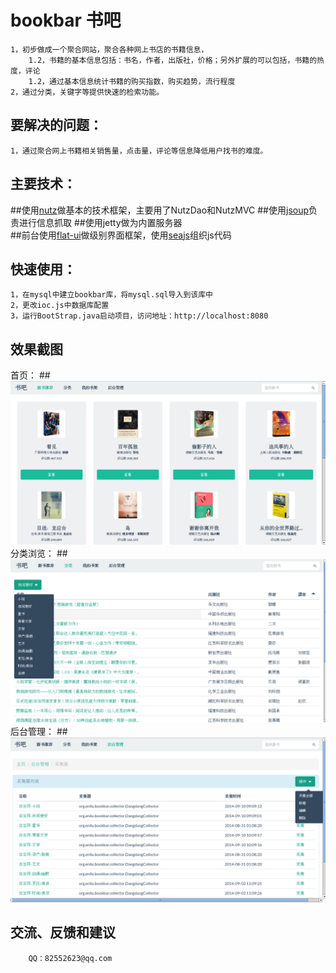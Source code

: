 bookbar 书吧
=============================================
	1，初步做成一个聚合网站，聚合各种网上书店的书籍信息，
		1.2，书籍的基本信息包括：书名，作者，出版社，价格；另外扩展的可以包括，书籍的热度，评论
		1.2，通过基本信息统计书籍的购买指数，购买趋势，流行程度
	2，通过分类，关键字等提供快速的检索功能。 

要解决的问题：
-----------------
	1，通过聚合网上书籍相关销售量，点击量，评论等信息降低用户找书的难度。

	
主要技术：
-----------------
##使用[nutz](<https://github.com/nutzam/nutz>)做基本的技术框架，主要用了NutzDao和NutzMVC
##使用[jsoup](<http://jsoup.org/>)负责进行信息抓取
##使用jetty做为内置服务器	
##前台使用[flat-ui](<http://www.bootcss.com/p/flat-ui/>)做级别界面框架，使用[seajs](<http://seajs.org/docs/>)组织js代码

快速使用：
-----------------
	1，在mysql中建立bookbar库，将mysql.sql导入到该库中
	2，更改ioc.js中数据库配置
	3，运行BootStrap.java启动项目，访问地址：http://localhost:8080	
 	

效果截图
-----------------
首页：
##![](img/1.png?raw=true)
分类浏览：
##![](img/2.png?raw=true)
后台管理：
##![](img/3.png?raw=true)


交流、反馈和建议
---------------
		QQ：82552623@qq.com


